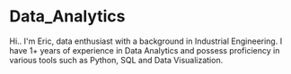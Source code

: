 # Data_Analytics
Hi.. I'm Eric, data enthusiast with a background in Industrial Engineering. I have 1+ years of experience in Data Analytics and possess proficiency in various tools such as Python, SQL and Data Visualization. 
